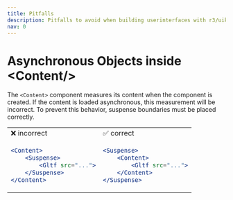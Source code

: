 ```yaml
---
title: Pitfalls
description: Pitfalls to avoid when building userinterfaces with r3/uikit
nav: 0
---
```


# Asynchronous Objects inside \<Content/>

The `<Content>` component measures its content when the component is created. If the content is loaded asynchronous, this measurement will be incorrect. To prevent this behavior, suspense boundaries must be placed correctly.

<table>
<tr><td>❌ incorrect</td><td>✅ correct</td></tr>
<tr>
<td>

```jsx
<Content>
    <Suspense>
        <Gltf src="...">
    </Suspense>
</Content>
```

</td>
</pre>
<td>

```jsx
<Suspense>
    <Content>
        <Gltf src="...">
    </Content>
</Suspense>
```

</td>
</tr>
</table>